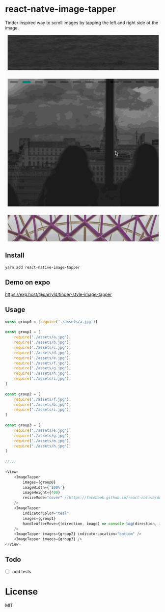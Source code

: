 # react-natve-image-tapper

Tinder inspired way to scroll images by tapping the left and right side of the
image.

![demo](demo.gif)

## Install

`yarn add react-native-image-tapper`

## Demo on expo

https://exp.host/@darryld/tinder-style-image-tapper

## Usage

```javascript
const group0 = [require('./assets/a.jpg')]

const group1 = [
    require('./assets/a.jpg'),
    require('./assets/b.jpg'),
    require('./assets/c.jpg'),
    require('./assets/d.jpg'),
    require('./assets/e.jpg'),
    require('./assets/f.jpg'),
    require('./assets/g.jpg'),
    require('./assets/h.jpg'),
    require('./assets/i.jpg'),
]

const group2 = [
    require('./assets/f.jpg'),
    require('./assets/b.jpg'),
    require('./assets/i.jpg'),
]

const group3 = [
    require('./assets/e.jpg'),
    require('./assets/g.jpg'),
    require('./assets/m.jpg'),
    require('./assets/h.jpg'),
]

//...

<View>
    <ImageTapper
        images={group0}
        imageWidth={'100%'}
        imageHeight={400}
        resizeMode="cover" //https://facebook.github.io/react-native/docs/image.html#resizemode
    />
    <ImageTapper
        indicatorColor="teal"
        images={group1}
        handleAfterMove={(direction, image) => console.log(direction, image)}
    />
    <ImageTapper images={group2} indicatorLocation="bottom" />
    <ImageTapper images={group3} />
</View>
```

## Todo

* [ ] add tests

# License

MIT
